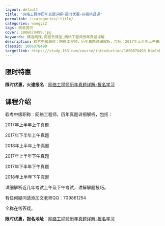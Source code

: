 ```yaml
---
layout: default
title: '网络工程师历年真题详解-限时优惠-网易精品课'
permalink: /:categories/:title/
categories: wangyi2
tags: 网易提供
cover: 1006078499.jpg
keywords: 精选网课,网易云课堂,网络工程师历年真题详解
description: 软考中级职称：网络工程师，历年真题详细解析，包括：2017年上半年上午真题2017年下半年上午真题2018年上半年上午真
classid: 1006078499
targetlink: https://study.163.com/course/introduction/1006078499.htm?share=1&shareId=1025206652&utm_campaign=share&utm_medium=iphoneShare&utm_source=&utm_u=1025206652
---
```


## 限时特惠

**限时优惠，火速报名**：[网络工程师历年真题详解-报名学习](https://study.163.com/course/introduction/1006078499.htm?share=1&shareId=1025206652&utm_campaign=share&utm_medium=iphoneShare&utm_source=&utm_u=1025206652)

## 课程介绍

软考中级职称：网络工程师，历年真题详细解析，包括：

2017年上半年上午真题

2017年下半年上午真题

2018年上半年上午真题

2017年上半年下午真题

2017年下半年下午真题

2018年上半年下午真题

详细解析近几年考试上午及下午考试，讲解解题技巧。

有任何疑问请添加文老师QQ：709861254

全称在线答疑。

**限时优惠，报名地址**：[网络工程师历年真题详解-报名学习](https://study.163.com/course/introduction/1006078499.htm?share=1&shareId=1025206652&utm_campaign=share&utm_medium=iphoneShare&utm_source=&utm_u=1025206652)

